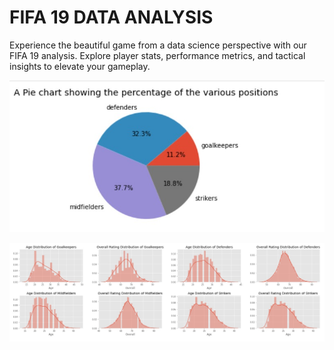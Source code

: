 # FIFA 19 DATA ANALYSIS
Experience the beautiful game from a data science perspective with our FIFA 19 analysis. 
Explore player stats, performance metrics, and tactical insights to elevate your gameplay.


![alt text](positions.jpeg)

![alt text](FeaturesDistribution.jpeg)

 

